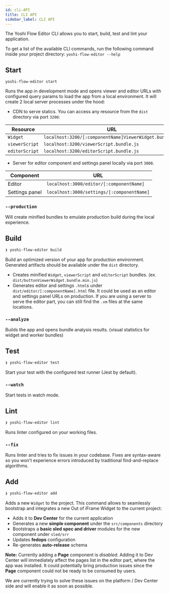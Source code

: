 ```yaml
---
id: cli-API
title: CLI API
sidebar_label: CLI API
---
```


The Yoshi Flow Editor CLI allows you to start, build, test and lint your application.

To get a list of the available CLI commands, run the following command inside your project directory: `yoshi-flow-editor --help`

## Start
```
yoshi-flow-editor start
```
Runs the app in development mode and opens viewer and editor URLs with configured query params to load the app from a local environment.
It will create 2 local server processes under the hood:
- CDN to serve statics. You can access any resource from the `dist` directory via port `3200`:

|Resource|URL|
|---|---|
|`Widget`|`localhost:3200/[:componentName]ViewerWidget.bundle.js`|
|`viewerScript`|`localhost:3200/viewerScript.bundle.js`|
|`editorScript`|`localhost:3200/editorScript.bundle.js`|


- Server for editor component and settings panel locally via port `3000`.

|Component|URL|
|---|---|
|Editor|`localhost:3000/editor/[:componentName]`|
|Settings panel|`localhost:3000/settings/[:componentName]`|

### `--production`
Will create minified bundles to emulate production build during the local experience.

## Build
```bash
❯ yoshi-flow-editor build
```
Build an optimized version of your app for production environment. Generated artifacts should be available under the `dist` directory.

- Creates minified `Widget`, `viewerScript` and `editorScript` bundles. (ex. `dist/buttonViewerWidget.bundle.min.js`)
- Generates editor and settings `.html`s under `dist/editor/[:componentName].html` file. It could be used as an editor and settings panel URLs on production. If you are using a server to serve the editor part, you can still find the `.vm` files at the same locations.

### `--analyze`
Builds the app and opens bundle analysis results. (visual statistics for widget and worker bundles)

## Test
```bash
❯ yoshi-flow-editor test
```
Start your test with the configured test runner (Jest by default).

### `--watch`
Start tests in watch mode.

## Lint
```bash
❯ yoshi-flow-editor lint
```
Runs linter configured on your working files.

### `--fix`
Runs linter and tries to fix issues in your codebase. Fixes are syntax-aware so you won't experience errors introduced by traditional find-and-replace algorithms.

## Add
```bash
❯ yoshi-flow-editor add
```

Adds a new `Widget` to the project.
This command allows to seamlessly bootstrap and integrates a new Out of iFrame Widget to the current project:
- Adds it to **Dev Center** for the current application
- Generates a new **simple component** under the `src/components` directory
- Bootstraps a **basic sled spec and driver** modules for the new component under `sled/srr`
- Updates **fedops** configuration 
- Re-generates **auto-release** schema

**Note:** Currently adding a **Page** component is *disabled*. Adding it to Dev Center will immediately affect the pages list in the editor part, where the app was installed. It could potentially bring production issues since the **Page** component could not be ready to be consumed by users.

We are currently trying to solve these issues on the platform / Dev Center side and will enable it as soon as possible.
